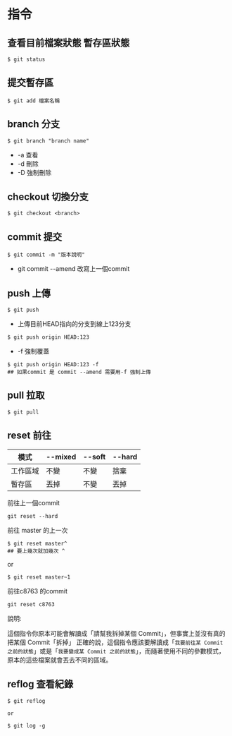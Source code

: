 # 指令

## **查看目前檔案狀態 暫存區狀態**
```
$ git status
```
## **提交暫存區**
```
$ git add 檔案名稱
```
## **branch 分支**
```
$ git branch "branch name"
```
* -a 查看
* -d 刪除
* -D 強制刪除

## **checkout 切換分支**
```
$ git checkout <branch>
```

## **commit 提交**
```
$ git commit -m "版本說明"
```
 * git commit --amend 改寫上一個commit
## **push 上傳**
```
$ git push
```
* 上傳目前HEAD指向的分支到線上123分支
```
$ git push origin HEAD:123
```
* -f 強制覆蓋
```
$ git push origin HEAD:123 -f 
## 如果commit 是 commit --amend 需要用-f 強制上傳
```

## **pull 拉取**
```
$ git pull
```

## **reset 前往**

 模式 | --mixed | --soft | --hard 
---|---|---|---
工作區域|不變|不變|捨棄
暫存區|丟掉|不變|丟掉

前往上一個commit
```
git reset --hard
```

前往 master 的上一次
```
$ git reset master^
## 要上幾次就加幾次 ^
```
or 
```
$ git reset master~1
```

前往c8763 的commit
```
git reset c8763
```
說明:

這個指令你原本可能會解讀成「請幫我拆掉某個 Commit」，但事實上並沒有真的把某個 Commit「拆掉」
正確的說，這個指令應該要解讀成「`我要前往某 Commit 之前的狀態`」或是「`我要變成某 Commit 之前的狀態`」，而隨著使用不同的參數模式，原本的這些檔案就會丟去不同的區域。

## **reflog 查看紀錄**
```
$ git reflog

or 

$ git log -g
```
